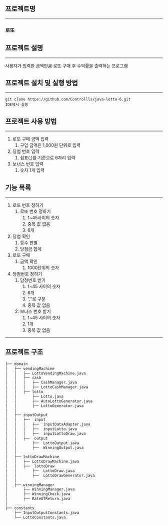 ## 프로젝트명

---
### 로또

## 프로젝트 설명

---

사용자가 입력한 금액만큼 로또 구매 후 수익률을 출력하는 프로그램

## 프로젝트 설치 및 실행 방법

---
~~~
git clone https://github.com/Controllls/java-lotto-6.git
IDE에서 실행
~~~

## 프로젝트 사용 방법

---
1. 로또 구매 금액 입력
   1. 구입 금액은 1,000원 단위로 입력
2. 당첨 번호 입력
   1. 쉼표(,)를 기준으로 6자리 입력
3. 보너스 번호 입력
   1. 숫자 1개 입력


## 기능 목록

---
1. 로또 번호 정하기
   1. 로또 번호 정하기
      1. 1~45사이의 숫자
      2. 중복 값 없음
      3. 6개
2. 당첨 확인
   1. 등수 판별 
   2. 당첨금 합계
3. 로또 구매
   1. 금액 확인
      1. 1000단위의 숫자
4. 당첨번호 정하기
   1. 담청번호 받기
      1. 1~45 사이의 숫자
      2. 6개
      3. ","로 구분
      4. 중복 값 없음
   2. 보너스 번호 받기
      1. 1~45 사이의 숫자
      2. 1개
      3. 중복 값 없음


---
## 프로젝트 구조

```bash
├── domain
│   ├── vendingMachine
│   │   ├── LottoVendingMachine.java
│   │   ├── cash
│   │   │   ├── CashManager.java
│   │   │   ├── LottoCashManager.java 
│   │   ├── lotto
│   │       ├── Lotto.java
│   │       ├── AutoLottoGenerator.java
│   │       ├── LottoGenerator.java
│   │     
│   ├── inputOutput
│   │   ├──  input
│   │   │   ├──  inputDataAdapter.java
│   │   │   ├──  inputLotto.java
│   │   │   ├──  inputLottoDraw.java
│   │   ├──  output
│   │       ├──  LottoOutput.java
│   │       ├──  WinningOutput.java
│   │     
│   ├── lottoDrawMachine
│   │   ├── LottoDrawMachine.java
│   │   ├──  lottoDraw
│   │       ├──  LottoDraw.java
│   │       ├──  LottoDrawGenerator.java
│   │     
│   ├── winningManager
│       ├── WinningManager.java
│       ├── WinningCheck.java
│       ├── RateOfReturn.java
│        
├── constants
    ├── InputOutputConstants.java
    └── LottoConstants.java
``` 

